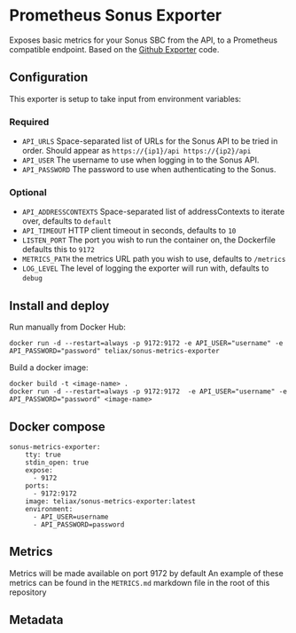 # Prometheus Sonus Exporter

Exposes basic metrics for your Sonus SBC from the API, to a Prometheus
compatible endpoint.  Based on the
[Github Exporter](https://github.com/infinityworks/github-exporter) code.

## Configuration

This exporter is setup to take input from environment variables:

### Required
* `API_URLS` Space-separated list of URLs for the Sonus API to be tried in order.  Should appear as `https://{ip1}/api https://{ip2}/api`
* `API_USER` The username to use when logging in to the Sonus API.
* `API_PASSWORD` The password to use when authenticating to the Sonus.

### Optional
* `API_ADDRESSCONTEXTS` Space-separated list of addressContexts to iterate over, defaults to `default`
* `API_TIMEOUT` HTTP client timeout in seconds, defaults to `10`
* `LISTEN_PORT` The port you wish to run the container on, the Dockerfile defaults this to `9172`
* `METRICS_PATH` the metrics URL path you wish to use, defaults to `/metrics`
* `LOG_LEVEL` The level of logging the exporter will run with, defaults to `debug`


## Install and deploy

Run manually from Docker Hub:
```
docker run -d --restart=always -p 9172:9172 -e API_USER="username" -e API_PASSWORD="password" teliax/sonus-metrics-exporter
```

Build a docker image:
```
docker build -t <image-name> .
docker run -d --restart=always -p 9172:9172  -e API_USER="username" -e API_PASSWORD="password" <image-name>
```

## Docker compose

```
sonus-metrics-exporter:
    tty: true
    stdin_open: true
    expose:
      - 9172
    ports:
      - 9172:9172
    image: teliax/sonus-metrics-exporter:latest
    environment:
      - API_USER=username
      - API_PASSWORD=password

```

## Metrics

Metrics will be made available on port 9172 by default
An example of these metrics can be found in the `METRICS.md` markdown file in the root of this repository

## Metadata
